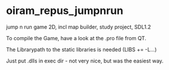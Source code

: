oiram_repus_jumpnrun
====================

jump n run game 2D, incl map builder, study project, SDL1.2



To compile the Game, have a look at the .pro file from QT.

The Librarypath to the static libraries is needed (LIBS += -L...)

Just put .dlls in exec dir - not very nice, but was the easiest way.
